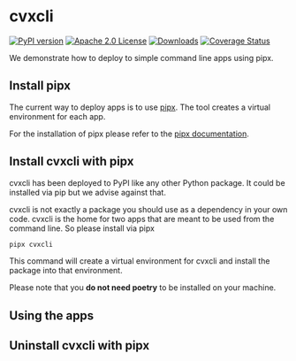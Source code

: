 # cvxcli

[![PyPI version](https://badge.fury.io/py/cvxcli.svg)](https://badge.fury.io/py/cvxcli)
[![Apache 2.0 License](https://img.shields.io/badge/License-APACHEv2-brightgreen.svg)](https://github.com/cvxgrp/cvxcli/blob/master/LICENSE)
[![Downloads](https://static.pepy.tech/personalized-badge/cvxcli?period=month&units=international_system&left_color=black&right_color=orange&left_text=PyPI%20downloads%20per%20month)](https://pepy.tech/project/cvxcli)
[![Coverage Status](https://coveralls.io/repos/github/cvxgrp/simulator/badge.png?branch=main)](https://coveralls.io/github/cvxgrp/cvxcli?branch=main)

We demonstrate how to deploy to simple command line apps using pipx.

## Install pipx

The current way to deploy apps is to use [pipx](https://pypa.github.io/pipx/).
The tool creates a virtual environment for each app.

For the installation of pipx please refer to the [pipx documentation](https://pypa.github.io/pipx/installation/).

## Install cvxcli with pipx

cvxcli has been deployed to PyPI like any other Python package. It could be
installed via pip but we advise against that.

cvxcli is not exactly a package you should use as a dependency in your own code.
cvxcli is the home for two apps that are meant to be used from the command line.
So please install via pipx

```bash
pipx cvxcli
```

This command will create a virtual environment for cvxcli and install the package
into that environment.

Please note that you **do not need poetry** to be installed on your machine.

## Using the apps

## Uninstall cvxcli with pipx
